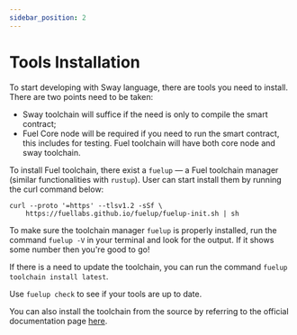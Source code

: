 ```yaml
---
sidebar_position: 2 
---
```


# Tools Installation

To start developing with Sway language, there are tools you need to install. There are two points need to be taken:
- Sway toolchain will suffice if the need is only to compile the smart contract;
- Fuel Core node will be required if you need to run the smart contract, this includes for testing. Fuel toolchain will have both core node and sway toolchain.

To install Fuel toolchain, there exist a `fuelup` — a Fuel toolchain manager (similar functionalities with `rustup`). User can start install them by running the curl command below:
```
curl --proto '=https' --tlsv1.2 -sSf \
    https://fuellabs.github.io/fuelup/fuelup-init.sh | sh
```

To make sure the toolchain manager `fuelup` is properly installed, run the command `fuelup -V` in your terminal and look for the output. If it shows some number then you're good to go! 

If there is a need to update the toolchain, you can run the command `fuelup toolchain install latest`. 

Use `fuelup check` to see if your tools are up to date. 

You can also install the toolchain from the source by referring to the official documentation page [here](https://fuellabs.github.io/sway/v0.24.5/introduction/installation.html).